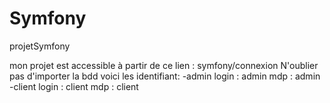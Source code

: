 # Symfony
projetSymfony

mon projet est accessible à partir de ce lien : symfony/connexion 
N'oublier pas d'importer la bdd
voici les identifiant:
-admin
login : admin mdp : admin
-client
login : client mdp : client
